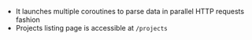 - It launches multiple coroutines to parse data in parallel HTTP requests fashion
- Projects listing page is accessible at `/projects` 